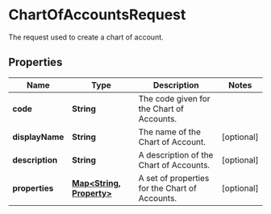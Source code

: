 

# ChartOfAccountsRequest

The request used to create a chart of account.

## Properties

Name | Type | Description | Notes
------------ | ------------- | ------------- | -------------
**code** | **String** | The code given for the Chart of Accounts. | 
**displayName** | **String** | The name of the Chart of Account. |  [optional]
**description** | **String** | A description of the Chart of Accounts. |  [optional]
**properties** | [**Map&lt;String, Property&gt;**](Property.md) | A set of properties for the Chart of Accounts. |  [optional]



